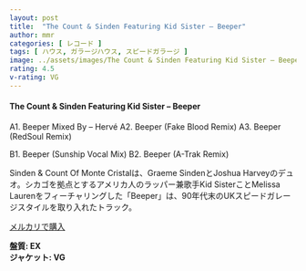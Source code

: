```yaml
---
layout: post
title:  "The Count & Sinden Featuring Kid Sister – Beeper"
author: mmr
categories: [ レコード ]
tags: [ ハウス, ガラージハウス, スピードガラージ ]
image: ../assets/images/The Count & Sinden Featuring Kid Sister – Beeper.jpg
rating: 4.5
v-rating: VG
---
```


#### The Count & Sinden Featuring Kid Sister – Beeper

A1. Beeper Mixed By – Hervé
A2. Beeper (Fake Blood Remix) 
A3. Beeper (RedSoul Remix)

B1. Beeper (Sunship Vocal Mix)
B2. Beeper (A-Trak Remix)

Sinden & Count Of Monte Cristalは、Graeme SindenとJoshua Harveyのデュオ。シカゴを拠点とするアメリカ人のラッパー兼歌手Kid SisterことMelissa Laurenをフィーチャリングした「Beeper」は、90年代末のUKスピードガレージスタイルを取り入れたトラック。

[メルカリで購入](https://jp.mercari.com/item/m62852050687?afid=6142608987)

<div class="mt-4 mb-4 d-flex align-items-center">
<strong class="mr-1">盤質: EX</strong>
</div>
<div class="mt-4 mb-4 d-flex align-items-center">
<strong class="mr-1">ジャケット: VG</strong>
</div>
